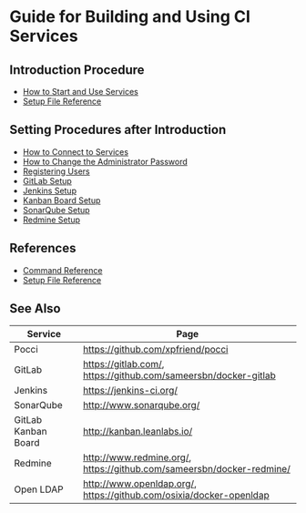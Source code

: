 Guide for Building and Using CI Services
========================================

Introduction Procedure
----------------------
*   [How to Start and Use Services](./create-service.en.md)
*   [Setup File Reference](./setup-yml.en.md)


Setting Procedures after Introduction
-------------------------------------
*   [How to Connect to Services](./access.en.md)
*   [How to Change the Administrator Password](./change-admin-password.en.md)
*   [Registering Users](./add-user.en.md)
*   [GitLab Setup](./gitlab.en.md)
*   [Jenkins Setup](./jenkins.en.md)
*   [Kanban Board Setup](./kanban.en.md)
*   [SonarQube Setup](./sonar.en.md)
*   [Redmine Setup](./redmine.en.md)

References
----------
*   [Command Reference](./command.en.md)
*   [Setup File Reference](./setup-yml.en.md)


See Also
--------

Service             | Page
------------------- | ---------------------------------------------------------------------------------------
Pocci               | <https://github.com/xpfriend/pocci>
GitLab              | <https://gitlab.com/>, <https://github.com/sameersbn/docker-gitlab>
Jenkins             | <https://jenkins-ci.org/>
SonarQube           | <http://www.sonarqube.org/>
GitLab Kanban Board | <http://kanban.leanlabs.io/>
Redmine             | <http://www.redmine.org/>, <https://github.com/sameersbn/docker-redmine/>
Open LDAP           | <http://www.openldap.org/>, <https://github.com/osixia/docker-openldap>

